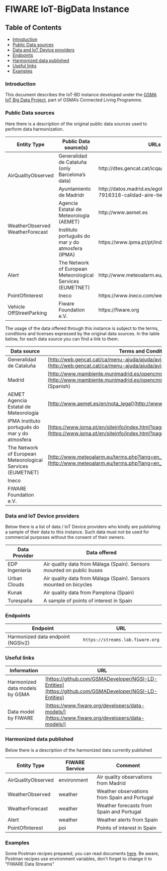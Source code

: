 # FIWARE IoT-BigData Instance

## Table of Contents

-   [Introduction](#introduction)
-   [Public Data sources](#public-data-sources)
-   [Data and IoT Device providers](#data-and-iot-device-providers)
-   [Endpoints](#endpoints)
-   [Harmonized data published](#harmonized-data-published)
-   [Useful links](#useful-links)
-   [Examples](#examples)

### Introduction

This document describes the IoT-BD instance developed under the
[GSMA IoT Big Data Project](https://www.gsma.com/iot/iot-big-data/),
part of GSMA’s Connected Living Programme.

### Public Data sources

Here there is a description of the original public data sources used to perform
data harmonization.

<table border="0">
<thead>
<tr>
<th>Entity Type</th>
<th>Public Data source(s)</th>
<th>URLs</th>
</tr>
</thead>
<tbody>
<tr>
<td rowspan="2">AirQualityObserved</td>
<td>Generalidad de Catalu&ntilde;a (only Barcelona&rsquo;s data)</td>
<td>http://dtes.gencat.cat/icqa/</td>
</tr>
<tr>
<td>Ayuntamiento de Madridr</td>
<td>http://datos.madrid.es/egob/catalogo/212531-7916318-calidad-aire-tiempo-real.txt</td>
</tr>
<tr>
<td rowspan="2">WeatherObserved WeatherForecast</td>
<td>Agencia Estatal de Meteorolog&iacute;a (AEMET)</td>
<td>http://www.aemet.es</td>
</tr>
<tr>
<td>Instituto portugu&ecirc;s do mar y do atmosfera (IPMA)</td>
<td>https://www.ipma.pt/pt/index.html</td>
</tr>
<tr>
<td>Alert</td>
<td>The Network of European Meteorological Services (EUMETNET)</td>
<td>http://www.meteoalarm.eu/</td>
</tr>
<tr>
<td>PointOfInterest</td>
<td>Ineco</td>
<td>https://www.ineco.com/webineco/</td>
</tr>
<tr>
<td>Vehicle OffStreetParking</td>
<td>Fiware Foundation e.V.</td>
<td>https://fiware.org</td>
</tr>
</tbody>
</table>

The usage of the data offered through this instance is subject to the terms,
conditions and licenses expressed by the original data sources. In the table
below, for each data source you can find a link to them.

<!-- textlint-disable terminology -->
| Data source                                                | Terms and Conditions                                                                                                                                               |
| ---------------------------------------------------------- | ------------------------------------------------------------------------------------------------------------------------------------------------------------------ |
| Generalidad de Cataluña                                    | [http://web.gencat.cat/ca/menu-ajuda/ajuda/avis_legal/](http://web.gencat.cat/ca/menu-ajuda/ajuda/avis_legal) (Spanish)                                            |
| Madrid                                                     | [http://www.mambiente.munimadrid.es/opencms/opencms/calaire/avisoLegal.html](http://www.mambiente.munimadrid.es/opencms/opencms/calaire/avisoLegal.html) (Spanish) |
| AEMET Agencia Estatal de Meteorología                      | [http://www.aemet.es/en/nota_legal](http://www.aemet.es/en/nota_legal) (English)                                                                                   |
| IPMA Instituto português do mar y do atmosfera             | [https://www.ipma.pt/en/siteinfo/index.html?page=index.xml](https://www.ipma.pt/en/siteinfo/index.html?page=index.xml) (English)                                   |
| The Network of European Meteorological Services (EUMETNET) | [http://www.meteoalarm.eu/terms.php?lang=en_UK](http://www.meteoalarm.eu/terms.php?lang=en_UK) (English)                                                           |
| Ineco                                                      |                                                                                                                                                                    |
| FIWARE Foundation e.V.                                     |                                                                                                                                                                    |
<!-- textlint-enable terminology -->

### Data and IoT Device providers

Below there is a list of data / IoT Device providers who kindly are publishing a
sample of their data to this instance. Such data must not be used for commercial
purposes without the consent of their owners.

| Data Provider  | Data offered                                                          |
| -------------- | --------------------------------------------------------------------- |
| EDP Ingeniería | Air quality data from Málaga (Spain). Sensors mounted on public buses |
| Urban Clouds   | Air quality data from Málaga (Spain). Sensors mounted on bicycles     |
| Kunak          | Air quality data from Pamplona (Spain)                                |
| Turespaña      | A sample of points of interest in Spain                               |

### Endpoints

| Endpoint                          | URL                              |
| --------------------------------- | -------------------------------- |
| Harmonized data endpoint (NGSIv2) | `https://streams.lab.fiware.org` |

### Useful links

<!-- textlint-disable terminology -->
| Information                    | URL                                                                                                                                        |
| ------------------------------ | ------------------------------------------------------------------------------------------------------------------------------------------ |
| Harmonized data models by GSMA | [https://github.com/GSMADeveloper/NGSI-LD-Entities](https://github.com/GSMADeveloper/NGSI-LD-Entities) |
| Data model by FIWARE           | [https://www.fiware.org/developers/data-models/](https://www.fiware.org/developers/data-models/)                                           |
<!-- textlint-enable terminology -->

### Harmonized data published

Below there is a description of the harmonized data currently published

| Entity Type        | FIWARE Service | Comment                                      |
| ------------------ | -------------- | -------------------------------------------- |
| AirQualityObserved | environment    | Air quality observations from Madrid         |
| WeatherObserved    | weather        | Weather observations from Spain and Portugal |
| WeatherForecast    | weather        | Weather forecasts from Spain and Portugal    |
| Alert              | weather        | Weather alerts from Spain                    |
| PointOfInterest    | poi            | Points of interest in Spain                  |


### Examples

Some Postman recipes prepared, you can read documents
[here](https://documenter.getpostman.com/view/3940441/RznEMKdr). Be aware,
Postman recipes use environment variables, don't forget to change it to "FIWARE
Data Streams"
